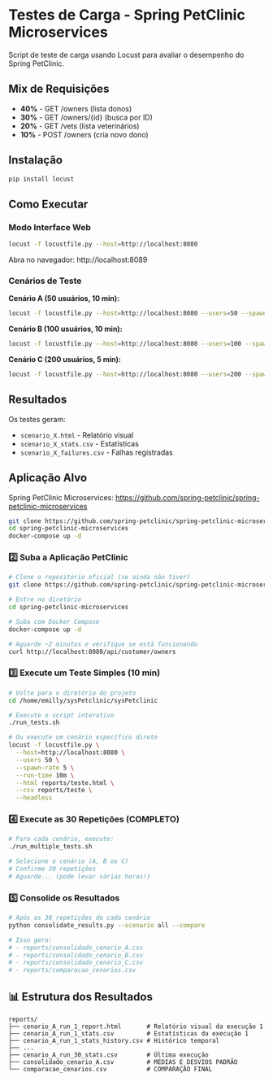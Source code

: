 
# Testes de Carga - Spring PetClinic Microservices

Script de teste de carga usando Locust para avaliar o desempenho do Spring PetClinic.

## Mix de Requisições

- **40%** - GET /owners (lista donos)
- **30%** - GET /owners/{id} (busca por ID)
- **20%** - GET /vets (lista veterinários)
- **10%** - POST /owners (cria novo dono)

## Instalação

```bash
pip install locust
```

## Como Executar

### Modo Interface Web
```bash
locust -f locustfile.py --host=http://localhost:8080
```
Abra no navegador: http://localhost:8089

### Cenários de Teste

**Cenário A (50 usuários, 10 min):**
```bash
locust -f locustfile.py --host=http://localhost:8080 --users=50 --spawn-rate=10 --run-time=10m --headless --html=scenario_A.html --csv=scenario_A
```

**Cenário B (100 usuários, 10 min):**
```bash
locust -f locustfile.py --host=http://localhost:8080 --users=100 --spawn-rate=10 --run-time=10m --headless --html=scenario_B.html --csv=scenario_B
```

**Cenário C (200 usuários, 5 min):**
```bash
locust -f locustfile.py --host=http://localhost:8080 --users=200 --spawn-rate=10 --run-time=5m --headless --html=scenario_C.html --csv=scenario_C
```

## Resultados

Os testes geram:
- `scenario_X.html` - Relatório visual
- `scenario_X_stats.csv` - Estatísticas
- `scenario_X_failures.csv` - Falhas registradas

## Aplicação Alvo

Spring PetClinic Microservices: https://github.com/spring-petclinic/spring-petclinic-microservices

```bash
git clone https://github.com/spring-petclinic/spring-petclinic-microservices.git
cd spring-petclinic-microservices
docker-compose up -d
```


### 2️⃣ Suba a Aplicação PetClinic
```bash
# Clone o repositório oficial (se ainda não tiver)
git clone https://github.com/spring-petclinic/spring-petclinic-microservices.git

# Entre no diretório
cd spring-petclinic-microservices

# Suba com Docker Compose
docker-compose up -d

# Aguarde ~2 minutos e verifique se está funcionando
curl http://localhost:8080/api/customer/owners
```

### 3️⃣ Execute um Teste Simples (10 min)
```bash
# Volte para o diretório do projeto
cd /home/emilly/sysPetclinic/sysPetclinic

# Execute o script interativo
./run_tests.sh

# Ou execute um cenário específico direto
locust -f locustfile.py \
  --host=http://localhost:8080 \
  --users 50 \
  --spawn-rate 5 \
  --run-time 10m \
  --html reports/teste.html \
  --csv reports/teste \
  --headless
```

### 4️⃣ Execute as 30 Repetições (COMPLETO)
```bash
# Para cada cenário, execute:
./run_multiple_tests.sh

# Selecione o cenário (A, B ou C)
# Confirme 30 repetições
# Aguarde... (pode levar várias horas!)
```

### 5️⃣ Consolide os Resultados
```bash
# Após as 30 repetições de cada cenário
python consolidate_results.py --scenario all --compare

# Isso gera:
# - reports/consolidado_cenario_A.csv
# - reports/consolidado_cenario_B.csv
# - reports/consolidado_cenario_C.csv
# - reports/comparacao_cenarios.csv
```

## 📊 Estrutura dos Resultados

```
reports/
├── cenario_A_run_1_report.html       # Relatório visual da execução 1
├── cenario_A_run_1_stats.csv         # Estatísticas da execução 1
├── cenario_A_run_1_stats_history.csv # Histórico temporal
├── ...
├── cenario_A_run_30_stats.csv        # Última execução
├── consolidado_cenario_A.csv         # MÉDIAS E DESVIOS PADRÃO
└── comparacao_cenarios.csv           # COMPARAÇÃO FINAL
```
